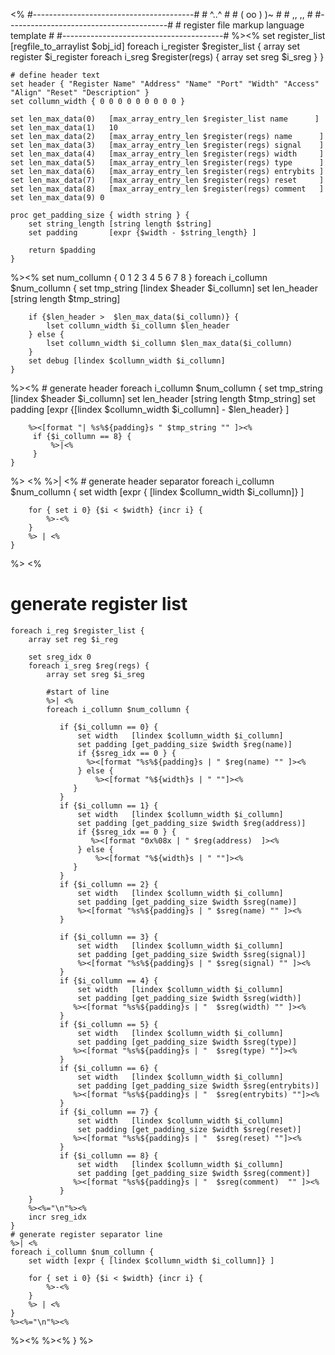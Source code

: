 <%
    #----------------------------------------#
    #  ^..^                                  #
    # ( oo )  )~                             #
    #   ,,  ,,                               #
    #----------------------------------------#
    # register file markup language template #
    #----------------------------------------#
%><%
    set register_list [regfile_to_arraylist $obj_id]
    foreach i_register $register_list {
        array set register $i_register
        foreach i_sreg $register(regs) {
            array set sreg $i_sreg
        }
    }

    # define header text
    set header { "Register Name" "Address" "Name" "Port" "Width" "Access" "Align" "Reset" "Description" }
    set collumn_width { 0 0 0 0 0 0 0 0 0 }

    set len_max_data(0)   [max_array_entry_len $register_list name      ]
    set len_max_data(1)   10
    set len_max_data(2)   [max_array_entry_len $register(regs) name      ]
    set len_max_data(3)   [max_array_entry_len $register(regs) signal    ]
    set len_max_data(4)   [max_array_entry_len $register(regs) width     ]
    set len_max_data(5)   [max_array_entry_len $register(regs) type      ]
    set len_max_data(6)   [max_array_entry_len $register(regs) entrybits ]
    set len_max_data(7)   [max_array_entry_len $register(regs) reset     ]
    set len_max_data(8)   [max_array_entry_len $register(regs) comment   ]
    set len_max_data(9) 0

    proc get_padding_size { width string } {
        set string_length [string length $string]
        set padding       [expr {$width - $string_length} ]

        return $padding
    }
%><%
    set num_collumn { 0 1 2 3 4 5 6 7 8 }
    foreach i_collumn $num_collumn {
        set tmp_string [lindex $header $i_collumn]
        set len_header [string length $tmp_string]

        if {$len_header >  $len_max_data($i_collumn)} {
            lset collumn_width $i_collumn $len_header
        } else {
            lset collumn_width $i_collumn $len_max_data($i_collumn)
        }
        set debug [lindex $collumn_width $i_collumn]
    }
%><%
    # generate header
    foreach i_collumn $num_collumn {
        set tmp_string [lindex $header $i_collumn]
        set len_header [string length $tmp_string]
        set padding [expr {[lindex $collumn_width $i_collumn] - $len_header} ]

        %><[format "| %s%${padding}s " $tmp_string "" ]><%
         if {$i_collumn == 8} {
             %>|<%
         }
    }
%>
<%
    %>| <%
    # generate header separator
    foreach i_collumn $num_collumn {
        set width [expr { [lindex $collumn_width $i_collumn]} ]

        for { set i 0} {$i < $width} {incr i} {
            %>-<%
        }
        %> | <%
    }
%>
<%
# generate register list
    foreach i_reg $register_list {
        array set reg $i_reg

        set sreg_idx 0
        foreach i_sreg $reg(regs) {
            array set sreg $i_sreg

            #start of line
            %>| <%
            foreach i_collumn $num_collumn {

               if {$i_collumn == 0} {
                   set width   [lindex $collumn_width $i_collumn]
                   set padding [get_padding_size $width $reg(name)]
                   if {$sreg_idx == 0 } {
                     %><[format "%s%${padding}s | " $reg(name) "" ]><%
                   } else {
                       %><[format "%${width}s | " ""]><%
                  }
               }
               if {$i_collumn == 1} {
                   set width   [lindex $collumn_width $i_collumn]
                   set padding [get_padding_size $width $reg(address)]
                   if {$sreg_idx == 0 } {
                      %><[format "0x%08x | " $reg(address)  ]><%
                   } else {
                       %><[format "%${width}s | " ""]><%
                  }
               }
               if {$i_collumn == 2} {
                   set width   [lindex $collumn_width $i_collumn]
                   set padding [get_padding_size $width $sreg(name)]
                   %><[format "%s%${padding}s | " $sreg(name) "" ]><%
               }

               if {$i_collumn == 3} {
                   set width   [lindex $collumn_width $i_collumn]
                   set padding [get_padding_size $width $sreg(signal)]
                   %><[format "%s%${padding}s | " $sreg(signal) "" ]><%
               }
               if {$i_collumn == 4} {
                   set width   [lindex $collumn_width $i_collumn]
                   set padding [get_padding_size $width $sreg(width)]
                  %><[format "%s%${padding}s | "  $sreg(width) "" ]><%
               }
               if {$i_collumn == 5} {
                   set width   [lindex $collumn_width $i_collumn]
                   set padding [get_padding_size $width $sreg(type)]
                  %><[format "%s%${padding}s | "  $sreg(type) ""]><%
               }
               if {$i_collumn == 6} {
                   set width   [lindex $collumn_width $i_collumn]
                   set padding [get_padding_size $width $sreg(entrybits)]
                  %><[format "%s%${padding}s | "  $sreg(entrybits) ""]><%
               }
               if {$i_collumn == 7} {
                   set width   [lindex $collumn_width $i_collumn]
                   set padding [get_padding_size $width $sreg(reset)]
                  %><[format "%s%${padding}s | "  $sreg(reset) ""]><%
               }
               if {$i_collumn == 8} {
                   set width   [lindex $collumn_width $i_collumn]
                   set padding [get_padding_size $width $sreg(comment)]
                  %><[format "%s%${padding}s | "  $sreg(comment)  "" ]><%
               }
        }
        %><%="\n"%><%
        incr sreg_idx
    }
    # generate register separator line
    %>| <%
    foreach i_collumn $num_collumn {
        set width [expr { [lindex $collumn_width $i_collumn]} ]

        for { set i 0} {$i < $width} {incr i} {
            %>-<%
        }
        %> | <%
    }
    %><%="\n"%><%
%><%
%><%    }
%>






